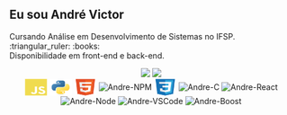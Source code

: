 <div style="overflow: hidden;">
  <div>
    
  ## Eu sou André Victor
  <p> 
    Cursando Análise em Desenvolvimento de Sistemas no IFSP. :triangular_ruler: :books: <br>
    Disponibilidade em front-end e back-end. <br>
  </p>

  <div align="center">
    <img height="150em" src="https://github-readme-stats.vercel.app/api/?username=AndreVsc&layout=compact&show_icons=true&theme=transparent&count_private=true&hide=contribs&hide_title=true">
    <img height="150em" src="https://github-readme-stats.vercel.app/api/top-langs/?username=AndreVsc&layout=compact&langs_count=7&theme=transparent&count_private=true"/>
  </div>

  <div align="center">
    <img align="center" alt="Andre-Js" height="30" width="40" src="https://raw.githubusercontent.com/devicons/devicon/master/icons/javascript/javascript-plain.svg">
    <img align="center" alt="Andre-Python" height="30" width="40" src="https://raw.githubusercontent.com/devicons/devicon/master/icons/python/python-original.svg">
    <img align="center" alt="Andre-HTML" height="30" width="40" src="https://raw.githubusercontent.com/devicons/devicon/master/icons/html5/html5-original.svg">
    <img align="center" alt="Andre-NPM" height="30" width="40" src="https://icongr.am/devicon/npm-original-wordmark.svg?size=128&color=currentColor" />
    <img align="center" alt="Andre-CSS" height="30" width="40" src="https://raw.githubusercontent.com/devicons/devicon/master/icons/css3/css3-original.svg">
    <img align="center" alt="Andre-C" height="30" width="40" src="https://icongr.am/devicon/c-original.svg?size=128&color=currentColor" />
    <img align="center" alt="Andre-React" height="30" width="40" src="https://icongr.am/devicon/react-original.svg?size=128&color=currentColor" />
    <img align="center" alt="Andre-Node" height="30" width="40" src="https://icongr.am/devicon/nodejs-original.svg?size=128&color=currentColor" />
    <img align="center" alt="Andre-VSCode" height="30" width="40" src="https://icongr.am/devicon/visualstudio-plain.svg?size=128&color=currentColor" />
    <img align="center" alt="Andre-Boost" height="29" width="35" src="https://upload.wikimedia.org/wikipedia/commons/thumb/b/b2/Bootstrap_logo.svg/800px-Bootstrap_logo.svg.png">
  </div>

  </div>
</div>
